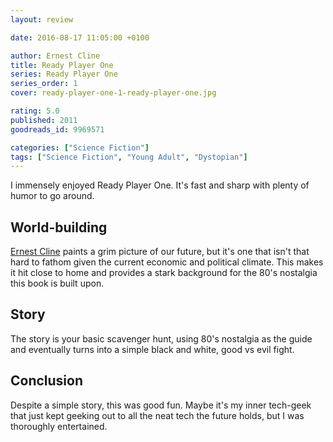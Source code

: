 ```yaml
---
layout: review

date: 2016-08-17 11:05:00 +0100

author: Ernest Cline
title: Ready Player One
series: Ready Player One
series_order: 1
cover: ready-player-one-1-ready-player-one.jpg

rating: 5.0
published: 2011
goodreads_id: 9969571

categories: ["Science Fiction"]
tags: ["Science Fiction", "Young Adult", "Dystopian"]
---
```


I immensely enjoyed Ready Player One. It's fast and sharp with plenty of humor to go around.

<!--more-->

## World-building

[Ernest Cline](../_authors/ernest-cline.md) paints a grim picture of our future, but it's one that isn't that hard to fathom given the current economic and political climate. This makes it hit close to home and provides a stark background for the 80's nostalgia this book is built upon.

## Story

The story is your basic scavenger hunt, using 80's nostalgia as the guide and eventually turns into a simple black and white, good vs evil fight.

## Conclusion

Despite a simple story, this was good fun. Maybe it's my inner tech-geek that just kept geeking out to all the neat tech the future holds, but I was thoroughly entertained.
